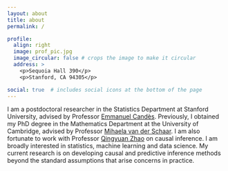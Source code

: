 ```yaml
---
layout: about
title: about
permalink: /

profile:
  align: right
  image: prof_pic.jpg
  image_circular: false # crops the image to make it circular
  address: >
    <p>Sequoia Hall 390</p>
    <p>Stanford, CA 94305</p>

social: true  # includes social icons at the bottom of the page
---
```

I am a postdoctoral researcher in the Statistics Department at Stanford University, advised by Professor [Emmanuel Candès](https://candes.su.domains/). Previously, I obtained my PhD degree in the Mathematics Department at the University of Cambridge, advised by Professor [Mihaela van der Schaar](https://www.vanderschaar-lab.com/prof-mihaela-van-der-schaar/). I am also fortunate to work with Professor [Qingyuan Zhao](http://www.statslab.cam.ac.uk/~qz280/) on causal inference.  I am broadly interested in statistics, machine learning and data science. My current research is on developing causal and predictive inference methods beyond the standard assumptions that arise concerns in practice.


